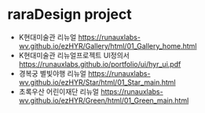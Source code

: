 # raraDesign project
- K현대미술관 리뉴얼 https://runauxlabs-wv.github.io/ezHYR/Gallery/html/01_Gallery_home.html
- K현대미술관 리뉴얼프로젝트 UI정의서 https://runauxlabs.github.io/portfolio/ui/hyr_ui.pdf
- 경복궁 별빛야행 리뉴얼 https://runauxlabs-wv.github.io/ezHYR/Star/html/01_Star_main.html
- 초록우산 어린이재단 리뉴얼 https://runauxlabs-wv.github.io/ezHYR/Green/html/01_Green_main.html
